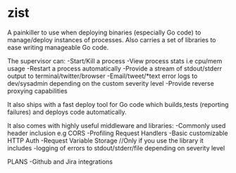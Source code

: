 # zist
A painkiller to use when deploying binaries (especially Go code) to manage/deploy instances of processes. Also carries a set of libraries to ease writing manageable Go code.

The supervisor can:
-Start/Kill a process
-View process stats i.e cpu/mem usage
-Restart a process automatically
-Provide a stream of stdout/stderr output to terminal/twitter/browser
-Email/tweet/*text error logs to dev/sysadmin depending on the custom severity level
-Provide reverse proxying capabilities

It also ships with a fast deploy tool for Go code which builds,tests (reporting failures) and deploys code automatically.

It also comes with highly useful middleware and libraries:
-Commonly used header inclusion e.g CORS
-Profiling Request Handlers
-Basic customizable HTTP Auth
-Request Variable Storage //Only if you use the library it includes
-logging of errors to stdout/stderr/file depending on severity level

PLANS
-Github and Jira integrations